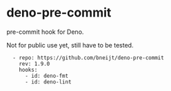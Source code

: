 # deno-pre-commit

pre-commit hook for Deno.

Not for public use yet, still have to be tested.

```
  - repo: https://github.com/bneijt/deno-pre-commit
    rev: 1.9.0
    hooks:
      - id: deno-fmt
      - id: deno-lint
```
